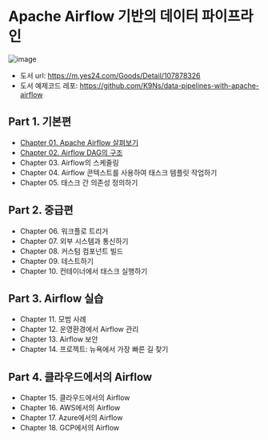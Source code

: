 # Apache Airflow 기반의 데이터 파이프라인

![image](https://github.com/dhkdn9192/data_engineer_career/assets/11307388/e342a58e-fc0f-412a-a1b0-6d51ddb19360)

* 도서 url: https://m.yes24.com/Goods/Detail/107878326
* 도서 예제코드 레포: https://github.com/K9Ns/data-pipelines-with-apache-airflow

## Part 1. 기본편
* [Chapter 01. Apache Airflow 살펴보기](ch01.md)
* [Chapter 02. Airflow DAG의 구조](ch02.md)
* Chapter 03. Airflow의 스케줄링
* Chapter 04. Airflow 콘텍스트를 사용하여 태스크 템플릿 작업하기
* Chapter 05. 태스크 간 의존성 정의하기

## Part 2. 중급편
* Chapter 06. 워크플로 트리거
* Chapter 07. 외부 시스템과 통신하기
* Chapter 08. 커스텀 컴포넌트 빌드
* Chapter 09. 테스트하기
* Chapter 10. 컨테이너에서 태스크 실행하기

## Part 3. Airflow 실습
* Chapter 11. 모범 사례
* Chapter 12. 운영환경에서 Airflow 관리
* Chapter 13. Airflow 보안
* Chapter 14. 프로젝트: 뉴욕에서 가장 빠른 길 찾기

## Part 4. 클라우드에서의 Airflow
* Chapter 15. 클라우드에서의 Airflow
* Chapter 16. AWS에서의 Airflow
* Chapter 17. Azure에서의 Airflow
* Chapter 18. GCP에서의 Airflow
